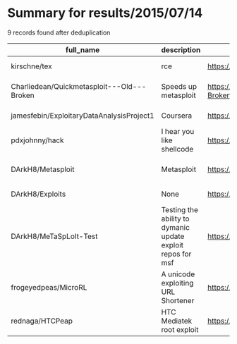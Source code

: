 
# Summary for results/2015/07/14
    
9 records found after deduplication

| full_name | description | html_url | matched_list | matched_count | pushed_at | size | stargazers_count | language | forks_count | vul_ids |
|--------------------------------------------|-------------------------------------------------------------|---------------------------------------------------------------|---------------------------------------------|-----------------|---------------------------|--------|--------------------|------------|---------------|-----------|
| kirschne/tex | rce | https://github.com/kirschne/tex | ['rce'] | 1 | 2015-07-14 17:28:51+00:00 | 5452 | 0 | TeX | 0 | [] |
| Charliedean/Quickmetasploit---Old---Broken | Speeds up metasploit | https://github.com/Charliedean/Quickmetasploit---Old---Broken | ['metasploit module OR payload'] | 1 | 2015-07-14 11:11:35+00:00 | 176 | 4 | Python | 4 | [] |
| jamesfebin/ExploitaryDataAnalysisProject1 | Coursera | https://github.com/jamesfebin/ExploitaryDataAnalysisProject1 | ['exploit'] | 1 | 2015-07-14 09:09:34+00:00 | 140 | 0 | R | 0 | [] |
| pdxjohnny/hack | I hear you like shellcode | https://github.com/pdxjohnny/hack | ['shellcode'] | 1 | 2015-07-14 06:37:03+00:00 | 116 | 2 | Python | 0 | [] |
| DArkH8/Metasploit | Metasploit | https://github.com/DArkH8/Metasploit | ['metasploit module OR payload'] | 1 | 2015-07-14 09:49:07+00:00 | 0 | 0 | | 0 | [] |
| DArkH8/Exploits | None | https://github.com/DArkH8/Exploits | ['exploit'] | 1 | 2015-07-14 10:53:50+00:00 | 0 | 0 | | 0 | [] |
| DArkH8/MeTaSpLoIt-Test | Testing the ability to dymanic update exploit repos for msf | https://github.com/DArkH8/MeTaSpLoIt-Test | ['exploit', 'metasploit module OR payload'] | 2 | 2015-07-14 11:59:24+00:00 | 152 | 0 | Ruby | 0 | [] |
| frogeyedpeas/MicroRL | A unicode exploiting URL Shortener | https://github.com/frogeyedpeas/MicroRL | ['exploit'] | 1 | 2015-07-14 15:06:44+00:00 | 120 | 0 | | 0 | [] |
| rednaga/HTCPeap | HTC Mediatek root exploit | https://github.com/rednaga/HTCPeap | ['exploit'] | 1 | 2015-07-14 18:54:59+00:00 | 236 | 8 | Java | 6 | [] |
